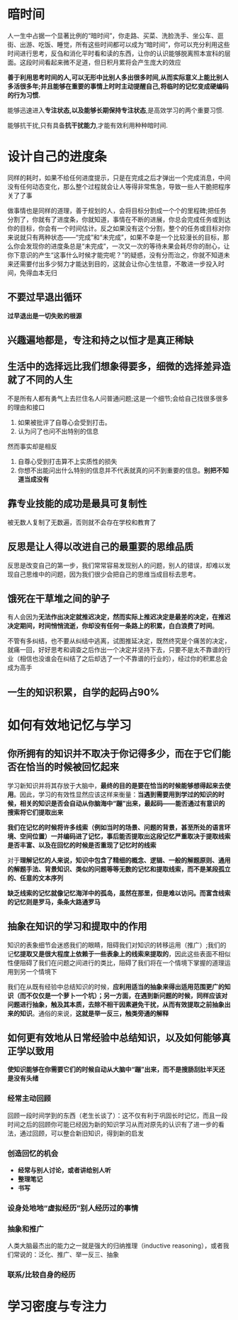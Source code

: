 # 暗时间

人一生中占据一个显著比例的“暗时间”，你走路、买菜、洗脸洗手、坐公车、逛街、出游、吃饭、睡觉，所有这些时间都可以成为“暗时间”，你可以充分利用这些时间进行思考，反刍和消化平时看和读的东西，让你的认识能够脱离照本宣科的层面。这段时间看起来微不足道，但日积月累将会产生庞大的效应

**善于利用思考时间的人,可以无形中比别人多出很多时间,从而实际意义上能比别人多活很多年;并且能够在重要的事情上时时主动提醒自己,将临时的记忆变成硬编码的行为习惯.**

能够迅速进入**专注状态,以及能够长期保持专注状态**,是高效学习的两个重要习惯.

能够抗干扰,只有具备**抗干扰能力**,才能有效利用种种暗时间.

# 设计自己的进度条

同样的耗时，如果不给任何进度提示，只是在完成之后才弹出一个完成消息，中间没有任何动态变化，那么整个过程就会让人等得非常焦急，导致一些人干脆把程序关了了事

做事情也是同样的道理，善于规划的人，会将目标分割成一个个的里程碑;把任务分割了，你就有了进度条，你就知道，事情在不断的进展，你总会完成任务或到达你的目标，你会有一个时间估计。反之如果没有这个分割，整个的任务或目标对你来说就只有两种状态——“完成”和“未完成”，如果不幸是一个比较漫长的目标，那么你会发现你的进度条总是“未完成”，一次又一次的等待未果会耗尽你的耐心，让你下意识的产生“这事什么时候才能完呢？”的疑惑，没有分而治之，你就不知道未来还需要付出多少努力才能达到目的，这就会让你心生怯意，不敢进一步投入时间，免得血本无归

## 不要过早退出循环

**过早退出是一切失败的根源**

## 兴趣遍地都是，专注和持之以恒才是真正稀缺

## 生活中的选择远比我们想象得要多，细微的选择差异造就了不同的人生

不是所有人都有勇气上去拦住名人问普通问题;这是一个细节;会给自己找很多很多的理由和接口

1. 如果被批评了自尊心会受到打击。
2. 认为问了也问不出特别的信息

然而事实却是相反

1. 自尊心受到打击算不上实质性的损失
2. 你想不出能问出什么特别的信息并不代表就真的问不到重要的信息。**别把不知道当成没有**

## 靠专业技能的成功是最具可复制性

被无数人复制了无数遍，否则就不会存在学校和教育了

## 反思是让人得以改进自己的最重要的思维品质

反思是改变自己的第一步，我们常常容易发现别人的问题，别人的错误，却难以发现自己思维中的问题，因为我们很少会把自己的思维当成目标去思考。

## 饿死在干草堆之间的驴子

有人会因为**无法作出决定就推迟决定，然而实际上推迟决定是最差的决定，在推迟决定期间，时间悄悄流逝，你却没有任何一条路上的积累，白白浪费了时间**。

不管有多纠结，也不要从纠结中逃离，试图推延决定，既然终究是个痛苦的决定，就痛一回，好好思考和调查之后作出一个决定并坚持下去，只要不是太不靠谱的行业（相信也没谁会在纠结了之后却选了一个不靠谱的行业的），经过你的积累总会成为高手

## 一生的知识积累，自学的起码占90%

# 如何有效地记忆与学习

## 你所拥有的知识并不取决于你记得多少，而在于它们能否在恰当的时候被回忆起来

学习新知识并将其存放于大脑中，**最终的目的是要在恰当的时候能够想得起来去使用**。因此，学习的有效性显然应该这样来衡量：**当遇到需要用到学过的知识的时候，相关的知识是否会自动从你脑海中“蹦”出来，最起码——能否通过有意识的搜索将它们提取出来**

**我们在记忆的时候将许多线索（例如当时的场景、问题的背景，甚至所处的语言环境、空间位置）一并编码进了记忆，事后能否提取出这段记忆严重取决于提取线索是否丰富、以及在回忆的时候是否重现了记忆时的线索**

对于**理解记忆的人来说，知识中包含了精细的概念、逻辑、一般的解题原则、通用的解题手法、背景知识、类似的问题等等无数的记忆和提取线索，而不是某段孤立的、任意的文本序列**

**缺乏线索的记忆就像记忆海洋中的孤岛，虽然在那里，但是难以访问。而富含线索的记忆则是罗马，条条大路通罗马**

## 抽象在知识的学习和提取中的作用

知识的表象细节会迷惑我们的眼睛，阻碍我们对知识的转移运用（推广）;我们的记**忆提取又是很大程度上依赖于一些表象上的线索来提取的**，因此这些表面不相似性便阻碍了我们在问题之间进行的类比，阻碍了我们将在一个情境下掌握的道理运用到另一个情境下

我们在从既有经验中总结知识的时候，**应利用适当的抽象来得出适用范围更广的知识（而不仅仅是一个萝卜一个坑）；另一方面，在遇到新问题的时候，同样应该对问题进行抽象，触及其本质，去除不相干因素避免干扰，从而有效提取之前抽象出来的知识**。通俗的来说，**这就是举一反三，触类旁通的解释**

## 如何更有效地从日常经验中总结知识，以及如何能够真正学以致用

**使知识能够在你需要它们的时候自动从大脑中“蹦”出来，而不是搜肠刮肚半天还是没有头绪**

### 经常主动回顾

回顾一段时间学到的东西（老生长谈了）：这不仅有利于巩固长时记忆，而且一段时间之后的回顾你可能已经因为新的知识学习从而对原先的认识有了进一步的看法，通过回顾，可以整合新旧知识，得到新的启发

### 创造回忆的机会

- **经常与别人讨论，或者讲给别人听**
- **整理笔记**
- **书写**

### 设身处地地“虚拟经历”别人经历过的事情

### 抽象和推广

人类大脑最杰出的能力之一就是强大的归纳推理（inductive reasoning），或者我们常说的：泛化、推广、举一反三、抽象

### 联系/比较自身的经历

# 学习密度与专注力

